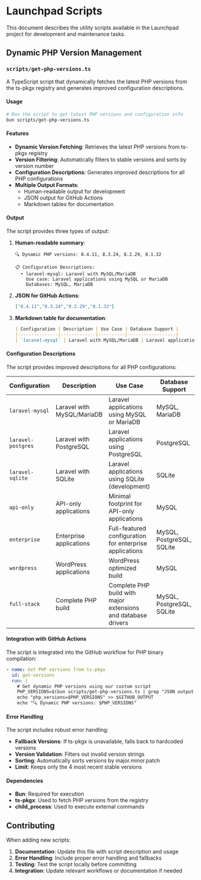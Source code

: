 # Launchpad Scripts

This document describes the utility scripts available in the Launchpad project for development and maintenance tasks.

## Dynamic PHP Version Management

### `scripts/get-php-versions.ts`

A TypeScript script that dynamically fetches the latest PHP versions from the ts-pkgx registry and generates improved configuration descriptions.

#### Usage

```bash
# Run the script to get latest PHP versions and configuration info
bun scripts/get-php-versions.ts
```

#### Features

- **Dynamic Version Fetching**: Retrieves the latest PHP versions from ts-pkgx registry
- **Version Filtering**: Automatically filters to stable versions and sorts by version number
- **Configuration Descriptions**: Generates improved descriptions for all PHP configurations
- **Multiple Output Formats**:
  - Human-readable output for development
  - JSON output for GitHub Actions
  - Markdown tables for documentation

#### Output

The script provides three types of output:

1. **Human-readable summary**:
   ```
   🔍 Dynamic PHP versions: 8.4.11, 8.3.24, 8.2.29, 8.1.32

   📋 Configuration Descriptions:
     • laravel-mysql: Laravel with MySQL/MariaDB
       Use case: Laravel applications using MySQL or MariaDB
       Databases: MySQL, MariaDB
   ```

2. **JSON for GitHub Actions**:
   ```json
   ["8.4.11","8.3.24","8.2.29","8.1.32"]
   ```

3. **Markdown table for documentation**:
   ```markdown
   | Configuration | Description | Use Case | Database Support |
   |---------------|-------------|----------|------------------|
   | `laravel-mysql` | Laravel with MySQL/MariaDB | Laravel applications using MySQL or MariaDB | MySQL, MariaDB |
   ```

#### Configuration Descriptions

The script provides improved descriptions for all PHP configurations:

| Configuration | Description | Use Case | Database Support |
|---------------|-------------|----------|------------------|
| `laravel-mysql` | Laravel with MySQL/MariaDB | Laravel applications using MySQL or MariaDB | MySQL, MariaDB |
| `laravel-postgres` | Laravel with PostgreSQL | Laravel applications using PostgreSQL | PostgreSQL |
| `laravel-sqlite` | Laravel with SQLite | Laravel applications using SQLite (development) | SQLite |
| `api-only` | API-only applications | Minimal footprint for API-only applications | MySQL |
| `enterprise` | Enterprise applications | Full-featured configuration for enterprise applications | MySQL, PostgreSQL, SQLite |
| `wordpress` | WordPress applications | WordPress optimized build | MySQL |
| `full-stack` | Complete PHP build | Complete PHP build with major extensions and database drivers | MySQL, PostgreSQL, SQLite |

#### Integration with GitHub Actions

The script is integrated into the GitHub workflow for PHP binary compilation:

```yaml
- name: Get PHP versions from ts-pkgx
  id: get-versions
  run: |
    # Get dynamic PHP versions using our custom script
    PHP_VERSIONS=$(bun scripts/get-php-versions.ts | grep "JSON output for GitHub Actions:" -A 1 | tail -1)
    echo "php_versions=$PHP_VERSIONS" >> $GITHUB_OUTPUT
    echo "🔍 Dynamic PHP versions: $PHP_VERSIONS"
```

#### Error Handling

The script includes robust error handling:

- **Fallback Versions**: If ts-pkgx is unavailable, falls back to hardcoded versions
- **Version Validation**: Filters out invalid version strings
- **Sorting**: Automatically sorts versions by major.minor.patch
- **Limit**: Keeps only the 4 most recent stable versions

#### Dependencies

- **Bun**: Required for execution
- **ts-pkgx**: Used to fetch PHP versions from the registry
- **child_process**: Used to execute external commands

## Contributing

When adding new scripts:

1. **Documentation**: Update this file with script description and usage
2. **Error Handling**: Include proper error handling and fallbacks
3. **Testing**: Test the script locally before committing
4. **Integration**: Update relevant workflows or documentation if needed

